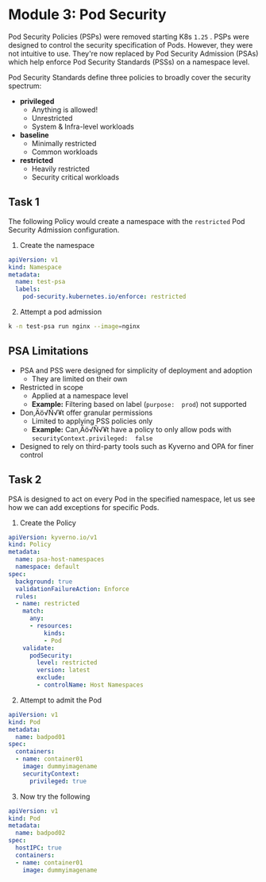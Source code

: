# Module 3: Pod Security

Pod Security Policies (PSPs) were removed starting K8s `1.25` . PSPs were designed to control the security specification of Pods. However, they were not intuitive to use. They're now replaced by Pod Security Admission (PSAs) which help enforce Pod Security Standards (PSSs) on a namespace level.

Pod Security Standards define three policies to broadly cover the security spectrum:
-   **privileged**
	-   Anything is allowed!
	-   Unrestricted
	-   System & Infra-level workloads
-   **baseline**
	-   Minimally restricted
	-   Common workloads
-   **restricted**
	-   Heavily restricted
	-   Security critical workloads

## Task 1

The following Policy would create a namespace with the `restricted` Pod Security Admission configuration.

1. Create the namespace
```yaml
apiVersion: v1
kind: Namespace
metadata:
  name: test-psa
  labels:
    pod-security.kubernetes.io/enforce: restricted
```
2. Attempt a pod admission
```bash
k -n test-psa run nginx --image=nginx
```

## PSA Limitations

-   PSA and PSS were designed for simplicity of deployment and adoption
	-   They are limited on their own
-   Restricted in scope
	-   Applied at a namespace level
	-   **Example:** Filtering based on label (`purpose:  prod`) not supported
-   Don‚Äö√Ñ√¥t offer granular permissions
	-   Limited to applying PSS policies only
	-   **Example:** Can‚Äö√Ñ√¥t have a policy to only allow pods with `securityContext.privileged:  false`
-   Designed to rely on third-party tools such as Kyverno and OPA for finer control

## Task 2

PSA is designed to act on every Pod in the specified namespace, let us see how we can add exceptions for specific Pods.

1. Create the Policy
```yaml
apiVersion: kyverno.io/v1
kind: Policy
metadata:
  name: psa-host-namespaces
  namespace: default
spec:
  background: true
  validationFailureAction: Enforce
  rules:
  - name: restricted
    match:
      any:
      - resources:
          kinds:
          - Pod
    validate:
      podSecurity:
        level: restricted
        version: latest
        exclude:
        - controlName: Host Namespaces
```
2. Attempt to admit the Pod
```yaml
apiVersion: v1
kind: Pod
metadata:
  name: badpod01
spec:
  containers:
  - name: container01
    image: dummyimagename
    securityContext:
      privileged: true
```
3. Now try the following
```yaml
apiVersion: v1
kind: Pod
metadata:
  name: badpod02
spec:
  hostIPC: true
  containers:
  - name: container01
    image: dummyimagename
```
